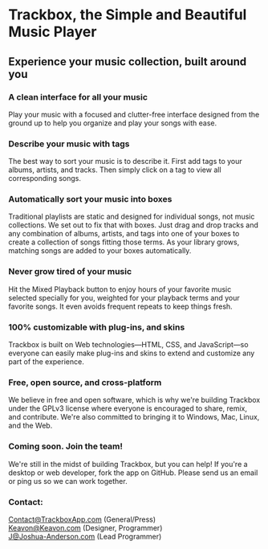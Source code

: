 # Trackbox, the Simple and Beautiful Music Player
## Experience your music collection, built around you

### A clean interface for all your music
Play your music with a focused and clutter-free interface designed from the ground up to help you organize and play your songs with ease.

### Describe your music with tags
The best way to sort your music is to describe it. First add tags to your albums, artists, and tracks. Then simply click on a tag to view all corresponding songs.

### Automatically sort your music into boxes
Traditional playlists are static and designed for individual songs, not music collections. We set out to fix that with boxes. Just drag and drop tracks and any combination of albums, artists, and tags into one of your boxes to create a collection of songs fitting those terms. As your library grows, matching songs are added to your boxes automatically.

### Never grow tired of your music
Hit the Mixed Playback button to enjoy hours of your favorite music selected specially for you, weighted for your playback terms and your favorite songs. It even avoids frequent repeats to keep things fresh.

### 100% customizable with plug-ins, and skins
Trackbox is built on Web technologies—HTML, CSS, and JavaScript—so everyone can easily make plug-ins and skins to extend and customize any part of the experience.

### Free, open source, and cross-platform
We believe in free and open software, which is why we're building Trackbox under the GPLv3 license where everyone is encouraged to share, remix, and contribute. We're also committed to bringing it to Windows, Mac, Linux, and the Web.

### Coming soon. Join the team!
We're still in the midst of building Trackbox, but you can help! If you're a desktop or web developer, fork the app on GitHub. Please send us an email or ping us so we can work together.

### Contact:
[Contact@TrackboxApp.com](mailto:Contact@Trackbox.io) (General/Press)  
[Keavon@Keavon.com](mailto:Keavon@Keavon.com) (Designer, Programmer)  
[J@Joshua-Anderson.com](mailto:J@Joshua-Anderson.com) (Lead Programmer)
